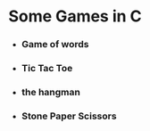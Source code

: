 # Some Games in C
- ### Game of words
- ### Tic Tac Toe
- ### the hangman
- ### Stone Paper Scissors
